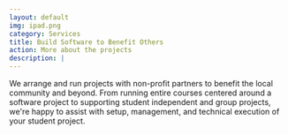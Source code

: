 ```yaml
---
layout: default
img: ipad.png
category: Services
title: Build Software to Benefit Others
action: More about the projects
description: |
---
```

  We arrange and run projects with non-profit partners to benefit the local community and beyond.
  From running entire courses centered around a software project to supporting student independent
  and group projects, we're happy to assist with setup, management, and technical execution of your
  student project.
